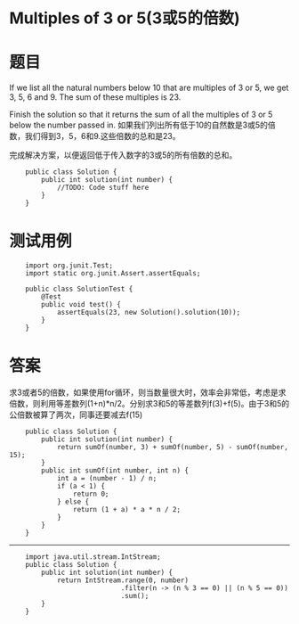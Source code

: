 # Multiples of 3 or 5(3或5的倍数)
# 题目
If we list all the natural numbers below 10 that are multiples of 3 or 5, we get 3, 5, 6 and 9. The sum of these multiples is 23.

Finish the solution so that it returns the sum of all the multiples of 3 or 5 below the number passed in. 
如果我们列出所有低于10的自然数是3或5的倍数，我们得到3，5，6和9.这些倍数的总和是23。

完成解决方案，以便返回低于传入数字的3或5的所有倍数的总和。
```
    public class Solution {
        public int solution(int number) {
            //TODO: Code stuff here
        }
    }

```
# 测试用例
```
    import org.junit.Test;
    import static org.junit.Assert.assertEquals;

    public class SolutionTest {
        @Test
        public void test() {
            assertEquals(23, new Solution().solution(10));
        }
    }
```
# 答案
求3或者5的倍数，如果使用for循环，则当数量很大时，效率会非常低，考虑是求倍数，则利用等差数列(1+n)*n/2。分别求3和5的等差数列f(3)+f(5)。由于3和5的公倍数被算了两次，同事还要减去f(15)
```
    public class Solution {
        public int solution(int number) {
            return sumOf(number, 3) + sumOf(number, 5) - sumOf(number, 15);
        }
        public int sumOf(int number, int n) {
            int a = (number - 1) / n;
            if (a < 1) {
                return 0;
            } else {
                return (1 + a) * a * n / 2;
            }
        }
    }
```
---
```
    import java.util.stream.IntStream;
    public class Solution {
        public int solution(int number) {
            return IntStream.range(0, number)
                            .filter(n -> (n % 3 == 0) || (n % 5 == 0))
                            .sum();
        }
    }
```